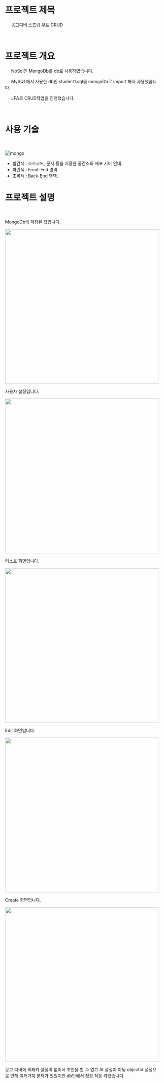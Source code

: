 
 # 프로젝트 제목 

  &nbsp;&nbsp; &nbsp;  몽고디비 스프링 부트 CRUD   
  
  <br/>
  
 # 프로젝트 개요
   <p>
   &nbsp;&nbsp; &nbsp;  NoSql인 MongoDb를 db로 사용하였습니다. </p>
   <p> &nbsp;&nbsp; &nbsp;  MySQL에서 사용한 db인 student1.sql을 mongoDb로 import 해서 사용했습니다.</p>
   <p> &nbsp;&nbsp; &nbsp;  JPA로 CRUD작업을 진행했습니다. </p>
   
  <br/>
  
 # 사용 기술 
  <br/>
  
  
![mongo](https://user-images.githubusercontent.com/24237454/41399187-9b41c3d4-6ff4-11e8-84b6-9b89b3f591a1.PNG)

- 빨간색 : 소스코드, 문서 등을 저장한 공간소와 배포 서버 안내.
- 파란색 : Front-End 영역.
- 초록색 : Back-End 영역.

 
 
 # 프로젝트 설명
 
 <br/>
 <p>
 MongoDb에 저장된 값입니다. </p>
 <img src="https://user-images.githubusercontent.com/24237454/41214224-24d67968-6d85-11e8-83b8-60c2dd0e3928.PNG" width="500px" hight="200px" >


<p>
사용자 설정입니다. </p>
 <img src="https://user-images.githubusercontent.com/24237454/41214237-3c05936c-6d85-11e8-8555-4077347dd3fa.PNG" width="500px" hight="200px" >

<p>
리스트 화면입니다.  </p>
 <img src="https://user-images.githubusercontent.com/24237454/41214275-71331ea6-6d85-11e8-8a43-c338f97b4c94.PNG" width="500px" hight="200px" >
 
 <p>
Edit 화면입니다.  </p>
 <img src="https://user-images.githubusercontent.com/24237454/41214290-7e52557a-6d85-11e8-8464-e315defa236c.PNG" width="500px" hight="200px" >
 
 <p>
Create 화면입니다.  </p>
 <img src="https://user-images.githubusercontent.com/24237454/41214293-8a6a006a-6d85-11e8-9064-0e21e5cc1636.PNG" width="500px" hight="200px" >
 
 
 <br/>
 <p> 몽고 디비에 외래키 설정이 없어서 조인을 할 수 없고 AI 설정이 아님 objectId 설정으로 인해 여러가지 문제가 있었지만
 db안에서 정상 작동 되었습니다. </p>
